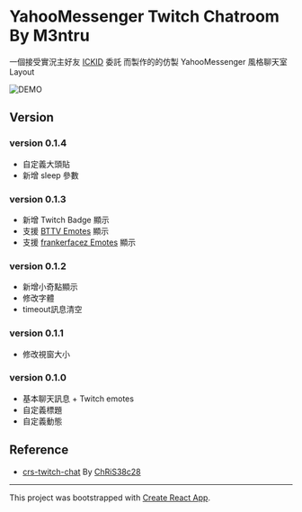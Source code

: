 # YahooMessenger Twitch Chatroom By M3ntru

一個接受實況主好友 [ICKID](https://www.twitch.tv/ickid) 委託
而製作的的仿製 YahooMessenger 風格聊天室 Layout

![DEMO](https://i.imgur.com/QHnliBa.png)

## Version

### version 0.1.4
- 自定義大頭貼
- 新增 sleep 參數

### version 0.1.3 
- 新增 Twitch Badge 顯示
- 支援 [BTTV Emotes](https://betterttv.com/emotes/top) 顯示
- 支援 [frankerfacez Emotes](https://www.frankerfacez.com/emoticons/) 顯示

### version 0.1.2
- 新增小奇點顯示
- 修改字體
- timeout訊息清空

### version 0.1.1 
- 修改視窗大小

### version 0.1.0 
- 基本聊天訊息 + Twitch emotes
- 自定義標題
- 自定義動態

## Reference

- [crs-twitch-chat](https://github.com/crs38c28/crs-twitch-chat) By [ChRiS38c28](https://github.com/crs38c28) 
 

-------------------------

This project was bootstrapped with [Create React App](https://github.com/facebook/create-react-app).

